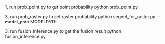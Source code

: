 1, run prob_point.py to get point probability
	python prob_point.py

3, run prob_raster.py to get raster probability
	python segnet_for_raster.py --model_path MODELPATH

3, run fusion_inference.py to get the fusion result
	python fusion_inference.py